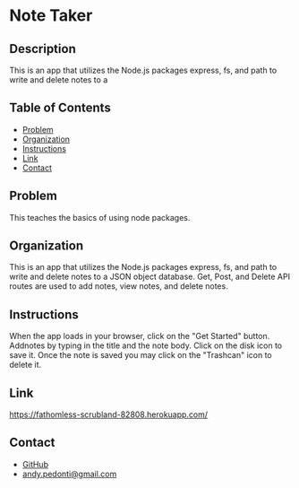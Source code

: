 # Note Taker 
  
          
  ##  Description
  This is an app that utilizes the Node.js packages express, fs, and path to write and delete notes to a 

  ##  Table of Contents
  * [Problem](#Problem)
  * [Organization](#Organization)
  * [Instructions](#Instructions)
  * [Link](#Link)
  * [Contact](#Contact)
          
  ##  Problem
  This teaches the basics of using node packages.

  ## Organization
  This is an app that utilizes the Node.js packages express, fs, and path to write and delete notes to a JSON object database. Get, Post, and Delete API routes are used to add notes, view notes, and delete notes. 

  ##  Instructions
  When the app loads in your browser, click on the "Get Started" button. Addnotes by typing in the title and the note body. Click on the disk icon to save it. Once the note is saved you may click on the "Trashcan" icon to delete it. 

  ##  Link
  https://fathomless-scrubland-82808.herokuapp.com/
  
  ## Contact 
  * [GitHub](https://github.com/andypedonti)
  * andy.pedonti@gmail.com
  
  
